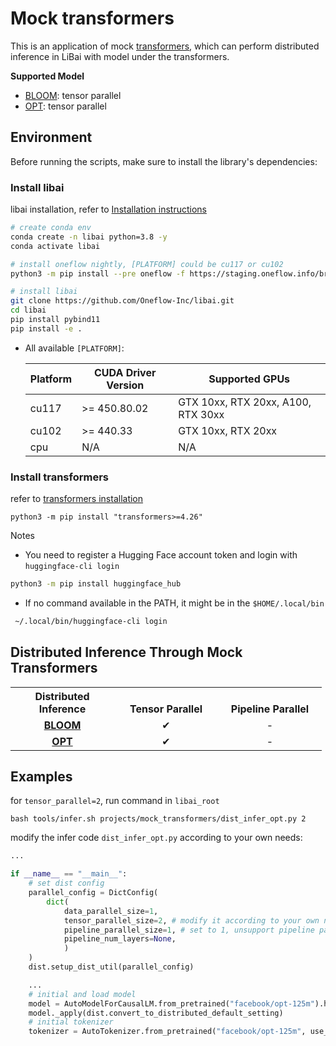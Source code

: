 # Mock transformers

This is an application of mock [transformers](https://github.com/huggingface/transformers), which can perform distributed inference in LiBai with model under the transformers.

**Supported Model**

- [BLOOM](#distributed-infer-bloom): tensor parallel
- [OPT](#distributed-infer-opt): tensor parallel


## Environment 

Before running the scripts, make sure to install the library's dependencies:

### Install libai

libai installation, refer to [Installation instructions](https://libai.readthedocs.io/en/latest/tutorials/get_started/Installation.html)

```bash
# create conda env
conda create -n libai python=3.8 -y
conda activate libai

# install oneflow nightly, [PLATFORM] could be cu117 or cu102
python3 -m pip install --pre oneflow -f https://staging.oneflow.info/branch/master/[PLATFORM]

# install libai
git clone https://github.com/Oneflow-Inc/libai.git
cd libai
pip install pybind11
pip install -e .
```

- All available `[PLATFORM]`:
  
    <table class="docutils">
    <thead>
    <tr class="header">
    <th>Platform</th>
    <th>CUDA Driver Version</th>
    <th>Supported GPUs</th>
    </tr>
    </thead>
    <tbody>
    <tr class="odd">
    <td>cu117</td>
    <td>&gt;= 450.80.02</td>
    <td>GTX 10xx, RTX 20xx, A100, RTX 30xx</td>
    </tr>
    <tr class="even">
    <td>cu102</td>
    <td>&gt;= 440.33</td>
    <td>GTX 10xx, RTX 20xx</td>
    </tr>
    <tr class="odd">
    <td>cpu</td>
    <td>N/A</td>
    <td>N/A</td>
    </tr>
    </tbody>
    </table></li>

### Install transformers

refer to [transformers installation](https://github.com/huggingface/transformers#installation)
```
python3 -m pip install "transformers>=4.26"
```

Notes

- You need to register a Hugging Face account token and login with `huggingface-cli login`

```bash
python3 -m pip install huggingface_hub
```

- If no command available in the PATH, it might be in the `$HOME/.local/bin`

```bash
 ~/.local/bin/huggingface-cli login
```

## Distributed Inference Through Mock Transformers

<table class="docutils">
  <tbody>
    <tr>
      <th width="150"> Distributed Inference </th>
      <th valign="bottom" align="center" width="150">Tensor Parallel</th>
      <th valign="bottom" align="center" width="150">Pipeline Parallel</th>
    </tr>
    <tr>
      <td align="center"><a href="https://huggingface.co/docs/transformers/v4.26.1/en/model_doc/bloom#overview"> <b> BLOOM </b> </td>
      <td align="center">&#10004;</td>
      <td align="center">-</td>
    </tr>
    <tr>
      <td align="center"><a href="https://huggingface.co/docs/transformers/v4.26.1/en/model_doc/opt#overview"> <b> OPT </b> </td>
      <td align="center">&#10004;</td>
      <td align="center">-</td>
    </tr>
  </tbody>
</table>

## Examples

for `tensor_parallel=2`, run command in `libai_root`
```
bash tools/infer.sh projects/mock_transformers/dist_infer_opt.py 2
```
modify the infer code `dist_infer_opt.py` according to your own needs:
```python
...

if __name__ == "__main__":
    # set dist config
    parallel_config = DictConfig(
        dict(
            data_parallel_size=1,
            tensor_parallel_size=2, # modify it according to your own needs
            pipeline_parallel_size=1, # set to 1, unsupport pipeline parallel now
            pipeline_num_layers=None,
            )
    )
    dist.setup_dist_util(parallel_config)

    ...
    # initial and load model
    model = AutoModelForCausalLM.from_pretrained("facebook/opt-125m").half() # change your model type 125m~66b
    model._apply(dist.convert_to_distributed_default_setting)
    # initial tokenizer
    tokenizer = AutoTokenizer.from_pretrained("facebook/opt-125m", use_fast=False) # change your model type  125m~66b

```